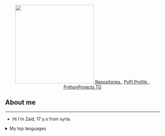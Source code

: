 <p align="center">
    <a href="https://github.com/x72x/">
        <img src="https://github.com/images/mona-whisper.gif" alt="" width="256">
    </a>
    <a href="https://github.com/x72x?tab=repositories">
        Repositories
    </a>
    ,
    <a href="https://pypi.org/user/DevZaid/">
        PyPi Profile
    </a>
    ,
    <a href="https://t.me/Y88F8">
        PythonProjects TG
    </a>
</p>

## About me
---
- Hi I'm Zaid, 17 y.o from syria.

<details>
<summary>My top languages</summary>

| Rank | Languages  |
|-----:|------------|
|     1| Python     |
|     2| JavaScript |
|     3| TypeScript |
</details>
